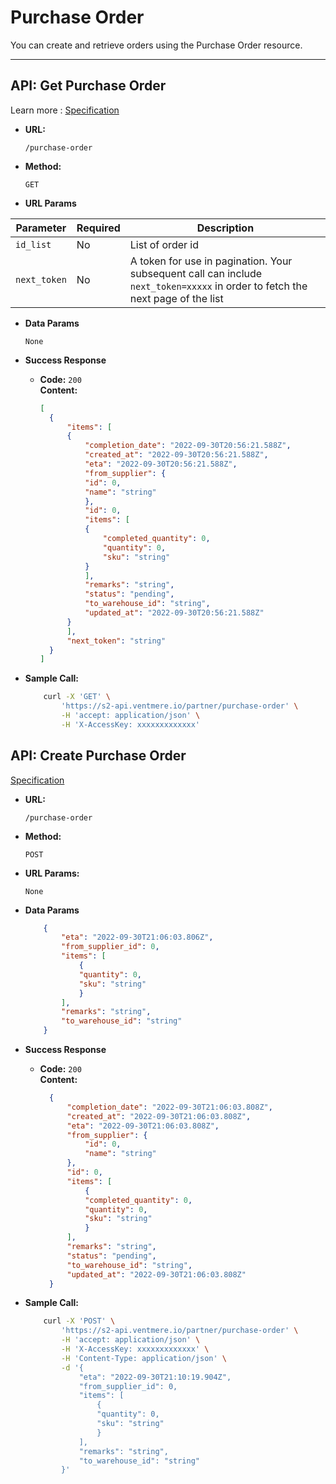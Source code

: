 # Purchase Order

You can create and retrieve orders using the Purchase Order resource.

---

## API: Get Purchase Order

Learn more : [Specification](https://s2-api.ventmere.io/swagger-ui/#/partner/query_purchase_orders)

* **URL:**

    `/purchase-order`

* **Method:**

    `GET`

* **URL Params**

| Parameter | Required | Description |
| ------ | ------ | ----- |
| `id_list` | No | List of order id |
| `next_token` | No | A token for use in pagination. Your subsequent call can include `next_token=xxxxx` in order to fetch the next page of the list |

* **Data Params**

    `None`

* **Success Response**
    * **Code:** `200` <br />
      **Content:**
      ```json
      [
        {
            "items": [
            {
                "completion_date": "2022-09-30T20:56:21.588Z",
                "created_at": "2022-09-30T20:56:21.588Z",
                "eta": "2022-09-30T20:56:21.588Z",
                "from_supplier": {
                "id": 0,
                "name": "string"
                },
                "id": 0,
                "items": [
                {
                    "completed_quantity": 0,
                    "quantity": 0,
                    "sku": "string"
                }
                ],
                "remarks": "string",
                "status": "pending",
                "to_warehouse_id": "string",
                "updated_at": "2022-09-30T20:56:21.588Z"
            }
            ],
            "next_token": "string"
        }
      ]
      ```

* **Sample Call:**
    ```sh
        curl -X 'GET' \
            'https://s2-api.ventmere.io/partner/purchase-order' \
            -H 'accept: application/json' \
            -H 'X-AccessKey: xxxxxxxxxxxxx'
    ```


## API: Create Purchase Order

[Specification](https://s2-api.ventmere.io/swagger-ui/#/partner/create_purchase_order)

* **URL:**

    `/purchase-order`

* **Method:**

    `POST`

* **URL Params:**

    `None`

* **Data Params**

    ```json
        {
            "eta": "2022-09-30T21:06:03.806Z",
            "from_supplier_id": 0,
            "items": [
                {
                "quantity": 0,
                "sku": "string"
                }
            ],
            "remarks": "string",
            "to_warehouse_id": "string"
        }
    ```

* **Success Response**

    * **Code:** `200` <br />
      **Content:**
      ```json
        {
            "completion_date": "2022-09-30T21:06:03.808Z",
            "created_at": "2022-09-30T21:06:03.808Z",
            "eta": "2022-09-30T21:06:03.808Z",
            "from_supplier": {
                "id": 0,
                "name": "string"
            },
            "id": 0,
            "items": [
                {
                "completed_quantity": 0,
                "quantity": 0,
                "sku": "string"
                }
            ],
            "remarks": "string",
            "status": "pending",
            "to_warehouse_id": "string",
            "updated_at": "2022-09-30T21:06:03.808Z"
        }
      ```

* **Sample Call:**
    ```sh
        curl -X 'POST' \
            'https://s2-api.ventmere.io/partner/purchase-order' \
            -H 'accept: application/json' \
            -H 'X-AccessKey: xxxxxxxxxxxxx' \
            -H 'Content-Type: application/json' \
            -d '{
                "eta": "2022-09-30T21:10:19.904Z",
                "from_supplier_id": 0,
                "items": [
                    {
                    "quantity": 0,
                    "sku": "string"
                    }
                ],
                "remarks": "string",
                "to_warehouse_id": "string"
            }'
    ```